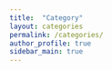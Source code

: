 ```yaml
---
title:  "Category"
layout: categories
permalink: /categories/
author_profile: true
sidebar_main: true
---
```


